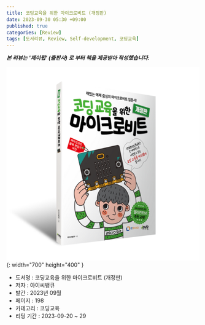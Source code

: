 ```yaml
---
title: 코딩교육을 위한 마이크로비트 (개정판)
date: 2023-09-30 05:30 +09:00
published: true
categories: [Review]
tags: [도서리뷰, Review, Self-development, 코딩교육]
---
```


***본 리뷰는 '제이펍' (출판사) 로 부터 책을 제공받아 작성했습니다.***

![Cover Page](/assets/images/microbit.png){: width="700" height="400" }

- 도서명 : 코딩교육을 위한 마이크로비트 (개정판)
- 저자 : 아이씨뱅큐
- 발간 : 2023년 09월
- 페이지 : 198
- 카테고리 : 코딩교육
- 리딩 기간 : 2023-09-20 ~ 29



